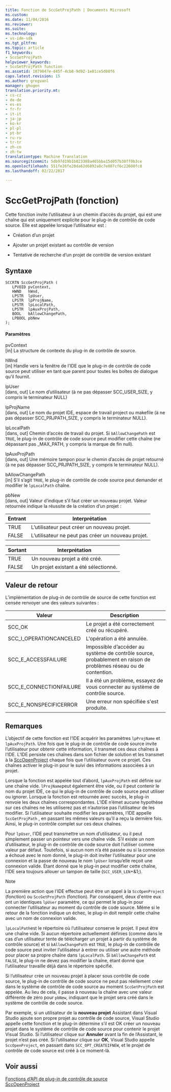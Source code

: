 ```yaml
---
title: Fonction de SccGetProjPath | Documents Microsoft
ms.custom: 
ms.date: 11/04/2016
ms.reviewer: 
ms.suite: 
ms.technology:
- vs-ide-sdk
ms.tgt_pltfrm: 
ms.topic: article
f1_keywords:
- SccGetProjPath
helpviewer_keywords:
- SccGetProjPath function
ms.assetid: 1079847e-d45f-4cb8-9d92-1e01ce5d08f6
caps.latest.revision: 15
ms.author: gregvanl
manager: ghogen
translation.priority.mt:
- cs-cz
- de-de
- es-es
- fr-fr
- it-it
- ja-jp
- ko-kr
- pl-pl
- pt-br
- ru-ru
- tr-tr
- zh-cn
- zh-tw
translationtype: Machine Translation
ms.sourcegitcommit: 5db97d19b1b823388a465bba15d057b30ff0b3ce
ms.openlocfilehash: 551fe26fe20da62d6892a8c7e807cf6c22600fc8
ms.lasthandoff: 02/22/2017

---
```

# <a name="sccgetprojpath-function"></a>SccGetProjPath (fonction)
Cette fonction invite l’utilisateur à un chemin d’accès du projet, qui est une chaîne qui est uniquement explicite pour le plug-in de contrôle de code source. Elle est appelée lorsque l’utilisateur est :  
  
-   Création d’un projet  
  
-   Ajouter un projet existant au contrôle de version  
  
-   Tentative de recherche d’un projet de contrôle de version existant  
  
## <a name="syntax"></a>Syntaxe  
  
```cpp#  
SCCRTN SccGetProjPath (  
   LPVOID pvContext,  
   HWND   hWnd,  
   LPSTR  lpUser,  
   LPSTR  lpProjName,  
   LPSTR  lpLocalPath,  
   LPSTR  lpAuxProjPath,  
   BOOL   bAllowChangePath,  
   LPBOOL pbNew  
);  
```  
  
#### <a name="parameters"></a>Paramètres  
 pvContext  
 [in] La structure de contexte du plug-in de contrôle de source.  
  
 hWnd  
 [in] Handle vers la fenêtre de l’IDE que le plug-in de contrôle de code source peut utiliser en tant que parent pour toutes les boîtes de dialogue qu’il fournit.  
  
 lpUser  
 [dans, out] Le nom d’utilisateur (à ne pas dépasser SCC_USER_SIZE, y compris le terminateur NULL)  
  
 lpProjName  
 [dans, out] Le nom du projet IDE, espace de travail project ou makefile (à ne pas dépasser SCC_PRJPATH_SIZE, y compris le terminateur NULL).  
  
 lpLocalPath  
 [dans, out] Chemin d’accès de travail du projet. Si `bAllowChangePath` est `TRUE`, le plug-in de contrôle de code source peut modifier cette chaîne (ne dépassant pas _MAX_PATH, y compris la marque de fin null).  
  
 lpAuxProjPath  
 [dans, out] Une mémoire tampon pour le chemin d’accès de projet retourné (à ne pas dépasser SCC_PRJPATH_SIZE, y compris le terminateur NULL).  
  
 bAllowChangePath  
 [in] S’il s’agit `TRUE`, le plug-in de contrôle de code source peut demander et modifier le `lpLocalPath` chaîne.  
  
 pbNew  
 [dans, out] Valeur d’indique s’il faut créer un nouveau projet. Valeur retournée indique la réussite de la création d’un projet :  
  
|Entrant|Interprétation|  
|--------------|--------------------|  
|TRUE|L’utilisateur peut créer un nouveau projet.|  
|FALSE|L’utilisateur ne peut pas créer un nouveau projet.|  
  
|Sortant|Interprétation|  
|--------------|--------------------|  
|TRUE|Un nouveau projet a été créé.|  
|FALSE|Un projet existant a été sélectionné.|  
  
## <a name="return-value"></a>Valeur de retour  
 L’implémentation de plug-in de contrôle de source de cette fonction est censée renvoyer une des valeurs suivantes :  
  
|Valeur|Description|  
|-----------|-----------------|  
|SCC_OK|Le projet a été correctement créé ou récupéré.|  
|SCC_I_OPERATIONCANCELED|L'opération a été annulée.|  
|SCC_E_ACCESSFAILURE|Impossible d’accéder au système de contrôle source, probablement en raison de problèmes réseau ou de contention.|  
|SCC_E_CONNECTIONFAILURE|Il a été un problème, essayez de vous connecter au système de contrôle source.|  
|SCC_E_NONSPECIFICERROR|Une erreur non spécifiée s'est produite.|  
  
## <a name="remarks"></a>Remarques  
 L’objectif de cette fonction est l’IDE acquérir les paramètres `lpProjName` et `lpAuxProjPath`. Une fois que le plug-in de contrôle de code source invite l’utilisateur pour obtenir cette information, il transmet ces deux chaînes à l’IDE. L’IDE persiste ces chaînes dans son fichier de solution et les transmet à la [SccOpenProject](../extensibility/sccopenproject-function.md) chaque fois que l’utilisateur ouvre ce projet. Ces chaînes activer le plug-in pour le suivi des informations associées à un projet.  
  
 Lorsque la fonction est appelée tout d’abord, `lpAuxProjPath` est définie sur une chaîne vide. `lProjName`peut également être vide, ou il peut contenir le nom du projet IDE, ce qui le plug-in de contrôle de code source peut utiliser ou ignorer. Lorsque la fonction est retournée avec succès, le plug-in renvoie les deux chaînes correspondantes. L’IDE n’émet aucune hypothèse sur ces chaînes ne les utiliserez pas et n’autorise pas l’utilisateur de les modifier. Si l’utilisateur souhaite modifier les paramètres, l’IDE appelle `SccGetProjPath` , en passant les mêmes valeurs qu’il a reçu la dernière fois. Ainsi, le plug-in contrôle complet sur ces deux chaînes.  
  
 Pour `lpUser`, l’IDE peut transmettre un nom d’utilisateur, ou il peut simplement passer un pointeur vers une chaîne vide. S’il existe un nom d’utilisateur, le plug-in de contrôle de code source doit l’utiliser comme valeur par défaut. Toutefois, si aucun nom n’a été passée ou si la connexion a échoué avec le nom donné, le plug-in doit inviter l’utilisateur pour une connexion et la passe de nouveau le nom `lpUser` lorsqu’elle reçoit une connexion valide. Étant donné que le plug-in peut modifier cette chaîne, l’IDE sera toujours allouer un tampon de taille (`SCC_USER_LEN`+&1;).  
  
> [!NOTE]
>  La première action que l’IDE effectue peut être un appel à la `SccOpenProject` (fonction) ou `SccGetProjPath` (fonction). Par conséquent, deux d'entre eux ont un identiques `lpUser` paramètre, ce qui permet le plug-in pour connecter l’utilisateur au moment du contrôle de code source. Même si le retour de la fonction indique un échec, le plug-in doit remplir cette chaîne avec un nom de connexion valide.  
  
 `lpLocalPath`est le répertoire où l’utilisateur conserve le projet. Il peut être une chaîne vide. Si aucun répertoire actuellement définies (comme dans le cas d’un utilisateur tente de télécharger un projet à partir du système de contrôle source) et si `bAllowChangePath` est `TRUE`, le plug-in de contrôle de code source peut inviter l’utilisateur à entrer ou utiliser une autre méthode pour placer sa propre chaîne dans `lpLocalPath`. Si `bAllowChangePath` est `FALSE`, le plug-in ne devez pas modifier la chaîne, étant donné que l’utilisateur travaille déjà dans le répertoire spécifié.  
  
 Si l’utilisateur crée un nouveau projet à placer sous contrôle de code source, le plug-in de contrôle de code source ne peut pas réellement créer dans le système de contrôle de code source au moment `SccGetProjPath` est appelée. Au lieu de cela, il passe à nouveau la chaîne avec une valeur différente de zéro pour `pbNew`, indiquant que le projet sera créé dans le système de contrôle de code source.  
  
 Par exemple, si un utilisateur de la **nouveau projet** Assistant dans Visual Studio ajoute son propre projet au contrôle de code source, Visual Studio appelle cette fonction et le plug-in détermine s’il est OK créer un nouveau projet dans le système de contrôle de code source pour contenir le projet Visual Studio. Si l’utilisateur clique sur **Annuler** avant la fin de l’Assistant, le projet n’est pas créé. Si l’utilisateur clique sur **OK**, Visual Studio appelle `SccOpenProject`, en passant dans `SCC_OPT_CREATEIFNEW`, et le projet de contrôle de code source est créé à ce moment-là.  
  
## <a name="see-also"></a>Voir aussi  
 [Fonctions d’API de plug-in de contrôle de source](../extensibility/source-control-plug-in-api-functions.md)   
 [SccOpenProject](../extensibility/sccopenproject-function.md)
